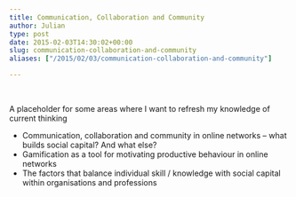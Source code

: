 ```yaml
---
title: Communication, Collaboration and Community
author: Julian
type: post
date: 2015-02-03T14:30:02+00:00
slug: communication-collaboration-and-community 
aliases: ["/2015/02/03/communication-collaboration-and-community"]

---
```

&nbsp;

A placeholder for some areas where I want to refresh my knowledge of current thinking

  * Communication, collaboration and community in online networks &#8211; what builds social capital? And what else?
  * Gamification as a tool for motivating productive behaviour in online networks
  * The factors that balance individual skill / knowledge with social capital within organisations and professions

&nbsp;